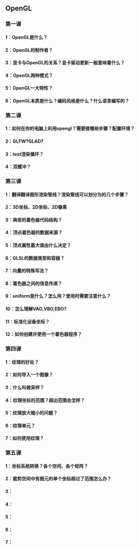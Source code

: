 ## OpenGL
### 第一课
#### 1：OpenGL是什么？
#### 2：OpenGL的制作者？
#### 3：显卡与OpenGL的关系？显卡驱动更新一般意味着什么？
#### 4：OpenGL两种模式？
#### 5：OpenGL一大特性？
#### 6：OpenGL本质是什么？编码风格是什么？什么语言编写的？

### 第二课
#### 1：如何在你的电脑上利用opengl？需要做哪些步骤？配置环境？
#### 2：GLFW?GLAD?
#### 3：test渲染循环？
#### 4：双缓冲？


### 第三课
#### 1：翻译翻译图形渲染管线？渲染管线可以划分为的几个步骤？
#### 2：3D坐标、2D坐标、2D像素
#### 3：典型的着色器代码结构？
#### 4：顶点着色器的数据来源？
#### 5：顶点属性最大值由什么决定？
#### 6：GLSL的数据类型和容器？
#### 7：向量的特殊写法？
#### 8：着色器之间的信息传递？
#### 9：uniform是什么？怎么用？使用时需要注意什么？
#### 10：怎么理解VAO,VBO,EBO?
#### 11：标准化设备坐标？
#### 12：如何创建并使用一个着色器程序？

### 第四课
#### 1：纹理的好处？
#### 2：如何导入一个图像？
#### 3：什么叫做采样？
#### 4：纹理坐标的范围？超出范围会怎样？
#### 5：纹理放大缩小的问题？
#### 6：纹理单元？
#### 7：如何使用纹理？

### 第五课
#### 1：坐标系统转换？各个空间、各个矩阵？
#### 2：裁剪空间中有图元的单个坐标超过了范围怎么办？
#### 3：
#### 4：
#### 5：
#### 6：
#### 7：